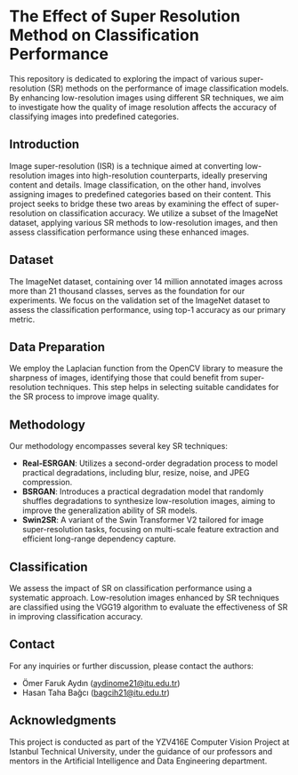 # The Effect of Super Resolution Method on Classification Performance

This repository is dedicated to exploring the impact of various super-resolution (SR) methods on the performance of image classification models. By enhancing low-resolution images using different SR techniques, we aim to investigate how the quality of image resolution affects the accuracy of classifying images into predefined categories.

## Introduction

Image super-resolution (ISR) is a technique aimed at converting low-resolution images into high-resolution counterparts, ideally preserving content and details. Image classification, on the other hand, involves assigning images to predefined categories based on their content. This project seeks to bridge these two areas by examining the effect of super-resolution on classification accuracy. We utilize a subset of the ImageNet dataset, applying various SR methods to low-resolution images, and then assess classification performance using these enhanced images.

## Dataset

The ImageNet dataset, containing over 14 million annotated images across more than 21 thousand classes, serves as the foundation for our experiments. We focus on the validation set of the ImageNet dataset to assess the classification performance, using top-1 accuracy as our primary metric.

## Data Preparation

We employ the Laplacian function from the OpenCV library to measure the sharpness of images, identifying those that could benefit from super-resolution techniques. This step helps in selecting suitable candidates for the SR process to improve image quality.

## Methodology

Our methodology encompasses several key SR techniques:

- **Real-ESRGAN**: Utilizes a second-order degradation process to model practical degradations, including blur, resize, noise, and JPEG compression.
- **BSRGAN**: Introduces a practical degradation model that randomly shuffles degradations to synthesize low-resolution images, aiming to improve the generalization ability of SR models.
- **Swin2SR**: A variant of the Swin Transformer V2 tailored for image super-resolution tasks, focusing on multi-scale feature extraction and efficient long-range dependency capture.

## Classification

We assess the impact of SR on classification performance using a systematic approach. Low-resolution images enhanced by SR techniques are classified using the VGG19 algorithm to evaluate the effectiveness of SR in improving classification accuracy.

## Contact

For any inquiries or further discussion, please contact the authors:

- Ömer Faruk Aydın (aydinome21@itu.edu.tr)
- Hasan Taha Bağcı (bagcih21@itu.edu.tr)

## Acknowledgments

This project is conducted as part of the YZV416E Computer Vision Project at Istanbul Technical University, under the guidance of our professors and mentors in the Artificial Intelligence and Data Engineering department.

